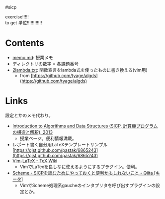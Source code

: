 #sicp

exercise!!!!!  
to get 単位!!!!!!!!!!!!

# Contents

- [memo.md](memo.md): 授業メモ
- ディレクトリの数字 = 各課題番号
- [2lambda.txt](2lambda.txt): 関数宣言をlambda式を使ったものに書き換える(vim用)
    - from [https://github.com/tyage/algds](https://github.com/tyage/algds)

# Links

設定とかのメモ代わり。

- [Introduction to Algorithms and Data Structures (SICP, 計算機プログラムの構造と解釈), 2013](http://winnie.kuis.kyoto-u.ac.jp/members/okuno/Lecture/13/IntroAlgDs/)
    - 授業ページ。便利情報満載。
- レポート書く自分用LaTeXテンプレートサンプル[https://gist.github.com/pastak/6865243](https://gist.github.com/pastak/6865243)
- [Vim-LaTeX - TeX Wiki](http://oku.edu.mie-u.ac.jp/~okumura/texwiki/?Vim-LaTeX)
    - VimでLaTexを良しなに使えるようにするプラグイン。便利。
- [Scheme - SICPを読むためにやっておくと便利かもしれないこと - Qiita [キータ]](http://qiita.com/da1@github/items/02f7d2f157c7145d58f2)
    - VimでScheme処理系gaucheのインタプリタを呼び出すプラグインの設定とか。
